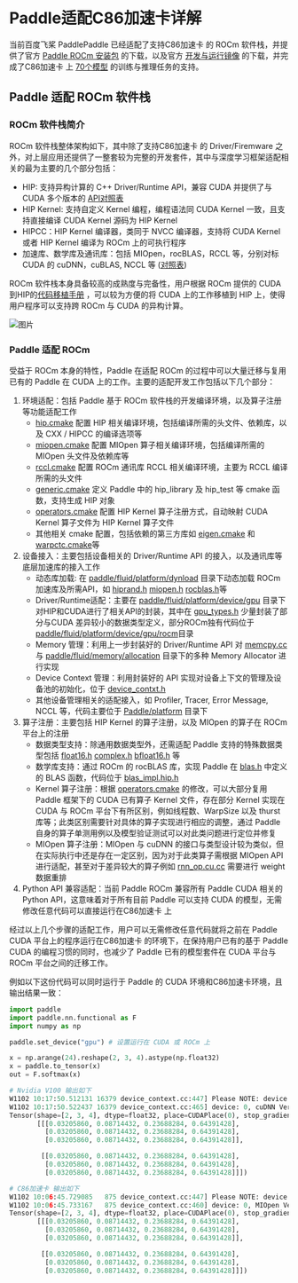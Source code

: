 # Paddle适配C86加速卡详解

当前百度飞桨 PaddlePaddle 已经适配了支持C86加速卡 的 ROCm 软件栈，并提供了官方 [Paddle ROCm 安装包](https://www.paddlepaddle.org.cn/install/quick?docurl=/documentation/docs/zh/guides/09_hardware_support/rocm_docs/paddle_install_cn.html) 的下载，以及官方 [开发与运行镜像](https://www.paddlepaddle.org.cn/documentation/docs/zh/guides/09_hardware_support/rocm_docs/paddle_install_cn.html) 的下载，并完成了C86加速卡 上 [70个模型](https://www.paddlepaddle.org.cn/documentation/docs/zh/guides/09_hardware_support/rocm_docs/paddle_rocm_cn.html) 的训练与推理任务的支持。

## Paddle 适配 ROCm 软件栈

### ROCm 软件栈简介

ROCm 软件栈整体架构如下，其中除了支持C86加速卡 的 Driver/Firemware 之外，对上层应用还提供了一整套较为完整的开发套件，其中与深度学习框架适配相关的最为主要的几个部分包括：

- HIP: 支持异构计算的 C++ Driver/Runtime API，兼容 CUDA 并提供了与 CUDA 多个版本的 [API对照表](https://github.com/ROCm-Developer-Tools/HIP/blob/master/docs/markdown/CUDA_Runtime_API_functions_supported_by_HIP.md)
- HIP Kernel: 支持自定义 Kernel 编程，编程语法同 CUDA Kernel 一致，且支持直接编译 CUDA Kernel 源码为 HIP Kernel
- HIPCC：HIP Kernel 编译器，类同于 NVCC 编译器，支持将 CUDA Kernel 或者 HIP Kernel 编译为 ROCm 上的可执行程序
- 加速库、数学库及通讯库：包括 MIOpen，rocBLAS，RCCL 等，分别对标 CUDA 的 cuDNN，cuBLAS, NCCL 等 ([对照表](https://github.com/ROCm-Developer-Tools/HIP/blob/master/docs/markdown/hip_porting_guide.md#library-equivalents))

ROCm 软件栈本身具备较高的成熟度与完备性，用户根据 ROCm 提供的 CUDA到HIP的[代码移植手册](https://rocmdocs.amd.com/en/latest/Programming_Guides/HIP-porting-guide.html) ，可以较为方便的将 CUDA 上的工作移植到 HIP 上，使得用户程序可以支持跨 ROCm 与 CUDA 的异构计算。

![图片](Paddle适配C86加速卡详解.image/bj-e6f7280a74292b79c5ec843cd7fd6452f13b9b25.png)


### Paddle 适配 ROCm

受益于 ROCm 本身的特性，Paddle 在适配 ROCm 的过程中可以大量迁移与复用已有的 Paddle 在 CUDA 上的工作。主要的适配开发工作包括以下几个部分：

1. 环境适配：包括 Paddle 基于 ROCm 软件栈的开发编译环境，以及算子注册等功能适配工作
   - [hip.cmake](https://github.com/PaddlePaddle/Paddle/blob/develop/cmake/hip.cmake) 配置 HIP 相关编译环境，包括编译所需的头文件、依赖库，以及 CXX / HIPCC 的编译选项等
   - [miopen.cmake](https://github.com/PaddlePaddle/Paddle/blob/develop/cmake/miopen.cmake) 配置 MIOpen 算子相关编译环境，包括编译所需的 MIOpen 头文件及依赖库等
   - [rccl.cmake](https://github.com/PaddlePaddle/Paddle/blob/develop/cmake/rccl.cmake) 配置 ROCm 通讯库 RCCL 相关编译环境，主要为 RCCL 编译所需的头文件
   - [generic.cmake](https://github.com/PaddlePaddle/Paddle/blob/develop/cmake/generic.cmake#L575) 定义 Paddle 中的 hip_library 及 hip_test 等 cmake 函数，支持生成 HIP 对象
   - [operators.cmake](https://github.com/PaddlePaddle/Paddle/blob/develop/cmake/operators.cmake#L98) 配置 HIP Kernel 算子注册方式，自动映射 CUDA Kernel 算子文件为 HIP Kernel 算子文件
   - 其他相关 cmake 配置，包括依赖的第三方库如 [eigen.cmake](https://github.com/PaddlePaddle/Paddle/blob/develop/cmake/external/eigen.cmake) 和 [warpctc.cmake](https://github.com/PaddlePaddle/Paddle/blob/develop/cmake/external/warpctc.cmake)等
2. 设备接入：主要包括设备相关的 Driver/Runtime API 的接入，以及通讯库等底层加速库的接入工作
   - 动态库加载: 在 [paddle/fluid/platform/dynload](https://github.com/PaddlePaddle/Paddle/tree/develop/paddle/fluid/platform/dynload) 目录下动态加载 ROCm 加速库及所需API，如 [hiprand.h](https://github.com/PaddlePaddle/Paddle/blob/develop/paddle/fluid/platform/dynload/hiprand.h) [miopen.h](https://github.com/PaddlePaddle/Paddle/blob/develop/paddle/fluid/platform/dynload/miopen.h) [rocblas.h](https://github.com/PaddlePaddle/Paddle/blob/develop/paddle/fluid/platform/dynload/rocblas.h)等
   - Driver/Runtime适配：主要在 [paddle/fluid/platform/device/gpu](https://github.com/PaddlePaddle/Paddle/tree/develop/paddle/fluid/platform/device/gpu) 目录下对HIP和CUDA进行了相关API的封装，其中在 [gpu_types.h](https://github.com/PaddlePaddle/Paddle/blob/develop/paddle/fluid/platform/device/gpu/gpu_types.h) 少量封装了部分与CUDA 差异较小的数据类型定义，部分ROCm独有代码位于[paddle/fluid/platform/device/gpu/rocm](https://github.com/PaddlePaddle/Paddle/tree/develop/paddle/fluid/platform/device/gpu/rocm)目录
   - Memory 管理：利用上一步封装好的 Driver/Runtime API 对 [memcpy.cc](https://github.com/PaddlePaddle/Paddle/blob/develop/paddle/fluid/memory/memcpy.cc#L574) 与 [paddle/fluid/memory/allocation](https://github.com/PaddlePaddle/Paddle/tree/develop/paddle/fluid/memory/allocation) 目录下的多种 Memory Allocator 进行实现
   - Device Context 管理：利用封装好的 API 实现对设备上下文的管理及设备池的初始化，位于 [device_contxt.h](https://github.com/PaddlePaddle/Paddle/blob/develop/paddle/fluid/platform/device_context.h)
   - 其他设备管理相关的适配接入，如 Profiler, Tracer, Error Message, NCCL 等，代码主要位于 [Paddle/platform](https://github.com/PaddlePaddle/Paddle/tree/develop/paddle/fluid/platform) 目录下
3. 算子注册：主要包括 HIP Kernel 的算子注册，以及 MIOpen 的算子在 ROCm 平台上的注册
   - 数据类型支持：除通用数据类型外，还需适配 Paddle 支持的特殊数据类型包括 [float16.h](https://github.com/PaddlePaddle/Paddle/blob/develop/paddle/fluid/platform/float16.h#L144) [complex.h](https://github.com/PaddlePaddle/Paddle/blob/develop/paddle/fluid/platform/complex.h#L88) [bfloat16.h](https://github.com/PaddlePaddle/Paddle/blob/develop/paddle/fluid/platform/bfloat16.h#L65) 等
   - 数学库支持：通过 ROCm 的 rocBLAS 库，实现 Paddle 在 [blas.h](https://github.com/PaddlePaddle/Paddle/blob/develop/paddle/phi/kernels/funcs/blas/blas.h) 中定义的 BLAS 函数，代码位于 [blas_impl.hip.h](https://github.com/PaddlePaddle/Paddle/blob/develop/paddle/phi/kernels/funcs/blas/blas_impl.hip.h)
   - Kernel 算子注册：根据 [operators.cmake](https://github.com/PaddlePaddle/Paddle/blob/develop/cmake/operators.cmake#L98) 的修改，可以大部分复用 Paddle 框架下的 CUDA 已有算子 Kernel 文件，存在部分 Kernel 实现在 CUDA 与 ROCm 平台下有所区别，例如线程数、WarpSize 以及 thurst 库等；此类区别需要针对具体的算子实现进行相应的调整，通过 Paddle 自身的算子单测用例以及模型验证测试可以对此类问题进行定位并修复
   - MIOpen 算子注册：MIOpen 与 cuDNN 的接口与类型设计较为类似，但在实际执行中还是存在一定区别，因为对于此类算子需根据 MIOpen API 进行适配，甚至对于差异较大的算子例如 [rnn_op.cu.cc](https://github.com/PaddlePaddle/Paddle/blob/develop/paddle/fluid/operators/rnn_op.cu.cc#L506) 需要进行 weight 数据重排
4. Python API 兼容适配：当前 Paddle ROCm 兼容所有 Paddle CUDA 相关的 Python API，这意味着对于所有目前 Paddle 可以支持 CUDA 的模型，无需修改任意代码可以直接运行在C86加速卡 上

经过以上几个步骤的适配工作，用户可以无需修改任意代码就将之前在 Paddle CUDA 平台上的程序运行在C86加速卡 的环境下，在保持用户已有的基于 Paddle CUDA 的编程习惯的同时，也减少了 Paddle 已有的模型套件在 CUDA 平台与 ROCm 平台之间的迁移工作。

例如以下这份代码可以同时运行于 Paddle 的 CUDA 环境和C86加速卡环境，且输出结果一致：

```python
import paddle
import paddle.nn.functional as F
import numpy as np

paddle.set_device("gpu") # 设置运行在 CUDA 或 ROCm 上

x = np.arange(24).reshape(2, 3, 4).astype(np.float32)
x = paddle.to_tensor(x)
out = F.softmax(x)

# Nvidia V100 输出如下
W1102 10:17:50.512131 16379 device_context.cc:447] Please NOTE: device: 0, GPU Compute Capability: 7.0, Driver API Version: 11.2, Runtime API Version: 10.1
W1102 10:17:50.522437 16379 device_context.cc:465] device: 0, cuDNN Version: 7.6.
Tensor(shape=[2, 3, 4], dtype=float32, place=CUDAPlace(0), stop_gradient=True,
       [[[0.03205860, 0.08714432, 0.23688284, 0.64391428],
         [0.03205860, 0.08714432, 0.23688284, 0.64391428],
         [0.03205860, 0.08714432, 0.23688284, 0.64391428]],

        [[0.03205860, 0.08714432, 0.23688284, 0.64391428],
         [0.03205860, 0.08714432, 0.23688284, 0.64391428],
         [0.03205860, 0.08714432, 0.23688284, 0.64391428]]])

# C86加速卡 输出如下
W1102 10:06:45.729085   875 device_context.cc:447] Please NOTE: device: 0, GPU Compute Capability: 90.0, Driver API Version: 321.0, Runtime API Version: 3.1
W1102 10:06:45.733167   875 device_context.cc:460] device: 0, MIOpen Version: 2.11.0
Tensor(shape=[2, 3, 4], dtype=float32, place=CUDAPlace(0), stop_gradient=True,
       [[[0.03205860, 0.08714432, 0.23688284, 0.64391428],
         [0.03205860, 0.08714432, 0.23688284, 0.64391428],
         [0.03205860, 0.08714432, 0.23688284, 0.64391428]],

        [[0.03205860, 0.08714432, 0.23688284, 0.64391428],
         [0.03205860, 0.08714432, 0.23688284, 0.64391428],
         [0.03205860, 0.08714432, 0.23688284, 0.64391428]]])
```